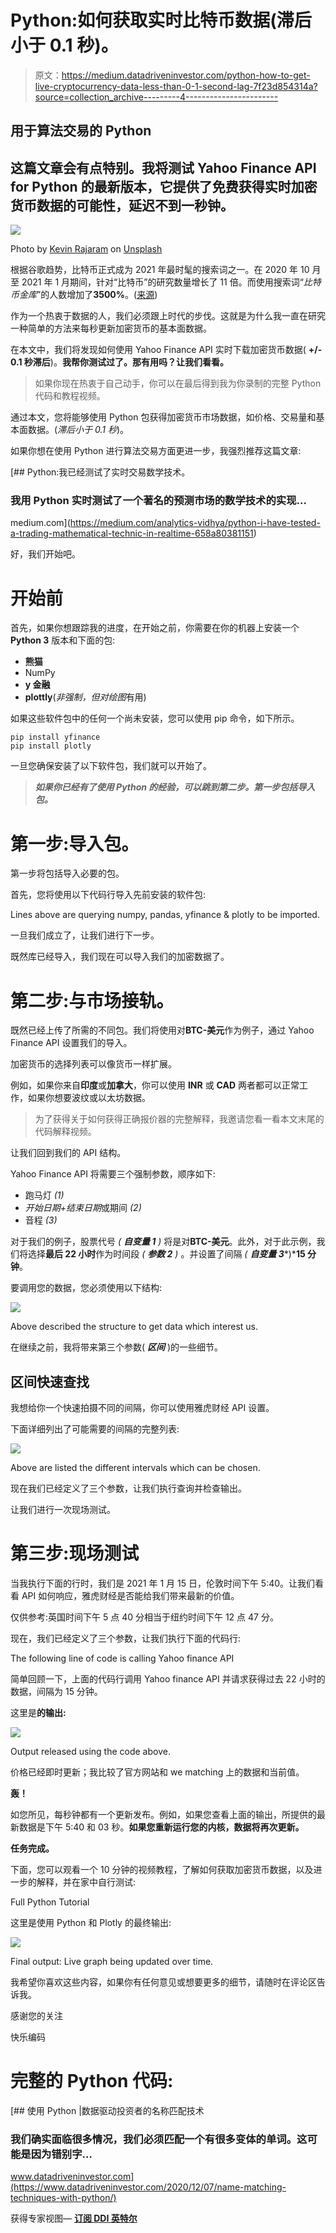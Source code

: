 # Python:如何获取实时比特币数据(滞后小于 0.1 秒)。

> 原文：<https://medium.datadriveninvestor.com/python-how-to-get-live-cryptocurrency-data-less-than-0-1-second-lag-7f23d854314a?source=collection_archive---------4----------------------->

## 用于算法交易的 Python

## 这篇文章会有点特别。我将测试 Yahoo Finance API for Python 的最新版本，它提供了免费获得实时加密货币数据的可能性，延迟不到一秒钟。

![](img/0160799096a50ac0e1ad44b2ae4e56f1.png)

Photo by [Kevin Rajaram](https://unsplash.com/@kevinrajaram?utm_source=medium&utm_medium=referral) on [Unsplash](https://unsplash.com?utm_source=medium&utm_medium=referral)

根据谷歌趋势，比特币正式成为 2021 年最时髦的搜索词之一。在 2020 年 10 月至 2021 年 1 月期间，针对“比特币”的研究数量增长了 11 倍。而使用搜索词“*比特币金库*”的人数增加了**3500%**。([来源](https://trends.google.com/trends/explore?q=bitcoin&geo=US))

作为一个热衷于数据的人，我们必须跟上时代的步伐。这就是为什么我一直在研究一种简单的方法来每秒更新加密货币的基本面数据。

在本文中，我们将发现如何使用 Yahoo Finance API 实时下载加密货币数据( **+/- 0.1 秒滞后**)。**我帮你测试过了。那有用吗？让我们看看。**

> 如果你现在热衷于自己动手，你可以在最后得到我为你录制的完整 Python 代码和教程视频。

通过本文，您将能够使用 Python 包获得加密货币市场数据，如价格、交易量和基本面数据。(*滞后小于 0.1 秒*)。

如果你想在使用 Python 进行算法交易方面更进一步，我强烈推荐这篇文章:

[](https://medium.com/analytics-vidhya/python-i-have-tested-a-trading-mathematical-technic-in-realtime-658a80381151) [## Python:我已经测试了实时交易数学技术。

### 我用 Python 实时测试了一个著名的预测市场的数学技术的实现…

medium.com](https://medium.com/analytics-vidhya/python-i-have-tested-a-trading-mathematical-technic-in-realtime-658a80381151) 

好，我们开始吧。

# 开始前

首先，如果你想跟踪我的进度，在开始之前，你需要在你的机器上安装一个 **Python 3** 版本和下面的包:

*   **熊猫**
*   NumPy
*   **y 金融**
*   **plottly**(*非强制，但对绘图*有用)

如果这些软件包中的任何一个尚未安装，您可以使用 pip 命令，如下所示。

```
pip install yfinance
pip install plotly
```

一旦您确保安装了以下软件包，我们就可以开始了。

> ***如果你已经有了使用 Python 的经验，可以跳到第二步。第一步包括导入包。***

# 第一步:导入包。

第一步将包括导入必要的包。

首先，您将使用以下代码行导入先前安装的软件包:

Lines above are querying numpy, pandas, yfinance & plotly to be imported.

一旦我们成立了，让我们进行下一步。

既然库已经导入，我们现在可以导入我们的加密数据了。

# 第二步:与市场接轨。

既然已经上传了所需的不同包。我们将使用对**BTC-美元**作为例子，通过 Yahoo Finance API 设置我们的导入。

加密货币的选择列表可以像货币一样扩展。

例如，如果你来自**印度**或**加拿大**，你可以使用 **INR** 或 **CAD** 两者都可以正常工作，如果你想要波纹或以太坊数据。

> 为了获得关于如何获得正确报价器的完整解释，我邀请您看一看本文末尾的代码解释视频。

让我们回到我们的 API 结构。

Yahoo Finance API 将需要三个强制参数，顺序如下:

*   跑马灯 *(1)*
*   *开始日期+结束日期*或期间 *(2)*
*   音程 *(3)*

对于我们的例子，股票代号 *(* ***自变量 1*** *)* 将是对**BTC-美元**。此外，对于此示例，我们将选择**最后 22 小时**作为时间段 *(* ***参数 2*** *)* 。并设置了间隔 *(* ***自变量 3****)***15 分钟**。

要调用您的数据，您必须使用以下结构:

![](img/2271e37d0614c03b99754580187bc4f7.png)

Above described the structure to get data which interest us.

在继续之前，我将带来第三个参数( ***区间*** )的一些细节。

## 区间快速查找

我想给你一个快速拍摄不同的间隔，你可以使用雅虎财经 API 设置。

下面详细列出了可能需要的间隔的完整列表:

![](img/d371cb2fce35ee793fd41fd323e850f8.png)

Above are listed the different intervals which can be chosen.

现在我们已经定义了三个参数，让我们执行查询并检查输出。

让我们进行一次现场测试。

# 第三步:现场测试

当我执行下面的行时，我们是 2021 年 1 月 15 日，伦敦时间下午 5:40。让我们看看 API 如何响应，雅虎财经是否能给我们带来最新的价值。

仅供参考:英国时间下午 5 点 40 分相当于纽约时间下午 12 点 47 分。

现在，我们已经定义了三个参数，让我们执行下面的代码行:

The following line of code is calling Yahoo finance API

简单回顾一下，上面的代码行调用 Yahoo finance API 并请求获得过去 22 小时的数据，间隔为 15 分钟。

这里是**的输出:**

![](img/fc3dcb07cd4e43157df76e95cd6103f5.png)

Output released using the code above.

价格已经即时更新；我比较了官方网站和 we matching 上的数据和当前值。

**轰！**

如您所见，每秒钟都有一个更新发布。例如，如果您查看上面的输出，所提供的最新数据是下午 5:40 和 03 秒。**如果您重新运行您的内核，数据将再次更新。**

**任务完成。**

下面，您可以观看一个 10 分钟的视频教程，了解如何获取加密货币数据，以及进一步的解释，并在家中自行测试:

Full Python Tutorial

这里是使用 Python 和 Plotly 的最终输出:

![](img/b45228750a4df259142000c6c4d6c21a.png)

Final output: Live graph being updated over time.

我希望你喜欢这些内容，如果你有任何意见或想要更多的细节，请随时在评论区告诉我。

感谢您的关注

快乐编码

# 完整的 Python 代码:

[](https://www.datadriveninvestor.com/2020/12/07/name-matching-techniques-with-python/) [## 使用 Python |数据驱动投资者的名称匹配技术

### 我们确实面临很多情况，我们必须匹配一个有很多变体的单词。这可能是因为错别字…

www.datadriveninvestor.com](https://www.datadriveninvestor.com/2020/12/07/name-matching-techniques-with-python/) 

获得专家视图— [**订阅 DDI 英特尔**](https://datadriveninvestor.com/ddi-intel)